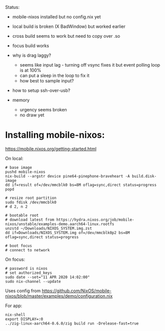 Status:

* mobile-nixos installed but no config.nix yet
* local build is broken (X BadWindow) but worked earlier
* cross build seems to work but need to copy over .so
* focus build works
* why is drag laggy?
  * seems like input lag - turning off vsync fixes it but event polling loop is at 100%
  * can put a sleep in the loop to fix it
  * how best to sample input?
* how to setup ssh-over-usb?

* memory
  * urgency seems broken
  * no draw yet

# Installing mobile-nixos:

https://mobile.nixos.org/getting-started.html

On local:

```
# base image
pushd mobile-nixos
nix-build --argstr device pine64-pinephone-braveheart -A build.disk-image
dd if=result of=/dev/mmcblk0 bs=8M oflag=sync,direct status=progress
popd

# resize root partition
sudo fdisk /dev/mmcblk0
# d 2, n 2

# bootable root
# download latest from https://hydra.nixos.org/job/mobile-nixos/unstable/examples-demo.aarch64-linux.rootfs
unzstd ~/Downloads/NIXOS_SYSTEM.img.zst
dd if=Downloads/NIXOS_SYSTEM.img of=/dev/mmcblk0p2 bs=8M oflag=sync,direct status=progress

# boot focus
# connect to network
```

On focus:

```
# password is nixos
# set authorized_keys
sudo date --set="11 APR 2020 14:02:00"
sudo nix-channel --update
```

Uses config from https://github.com/NixOS/mobile-nixos/blob/master/examples/demo/configuration.nix

For app:

```
nix-shell
export DISPLAY=:0
../zig-linux-aarch64-0.6.0/zig build run -Drelease-fast=true
```
